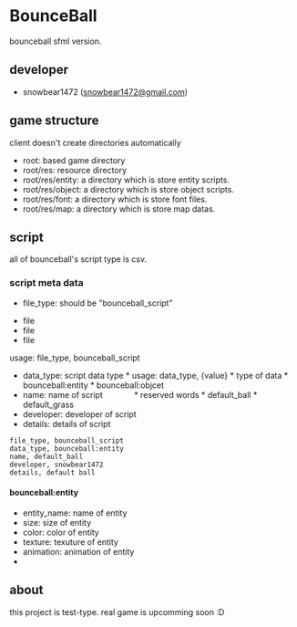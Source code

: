 # BounceBall
bounceball sfml version.

## developer
- snowbear1472 (snowbear1472@gmail.com)

## game structure
client doesn't create directories automatically

- root: based game directory
- root/res: resource directory
- root/res/entity: a directory which is store entity scripts.
- root/res/object: a directory which is store object scripts.
- root/res/font: a directory which is store font files.
- root/res/map: a directory which is store map datas.

## script
all of bounceball's script type is csv.

### script meta data
- file_type: should be "bounceball_script"

* file
* file
* file

usage: file_type, bounceball_script
- data_type: script data type
              * usage: data_type, {value}
              * type of data
                * bounceball:entity
                * bounceball:objcet
- name: name of script
              * reserved words
                * default_ball
                * default_grass
- developer: developer of script
- details: details of script

<pre><code>file_type, bounceball_script
data_type, bounceball:entity
name, default_ball
developer, snowbear1472
details, default ball</code></pre>

#### bounceball:entity
- entity_name: name of entity
- size: size of entity
- color: color of entity
- texture: texuture of entity
- animation: animation of entity
-

## about
this project is test-type. real game is upcomming soon :D
